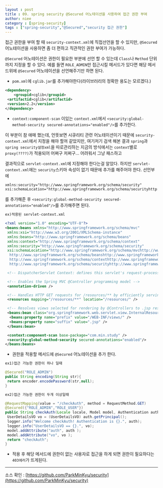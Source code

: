 ```yaml
---
layout : post
title : 09. spring security @Secured 어노테이션을 사용하여 접근 권한 부여
author: niee
category : [spring-security]
tags : ["spring-security","@Secured","security 접근 권한"]
---
```


접근 권한을 부여 할 때 ```security-context.xml```에 직접선언을 할 수 있지만, ```@Secured```어노테이션을 사용하면 좀 더 편하고 직관적인 권한 부여가 가능하다.

```@Secured``` 어노테이션은 권한이 필요한 부분에 선언 할 수 있는데 ```Class```나 ```Method``` 단위까지 지정을 할 수 있다. 예를 들면 ```ROLE_ADMIN```만 접근시킬 메서드가 있다면 해당 메서드위에 ```@Secured``` 어노테이션을 선언해주기만 하면 된다.

- ```pom.xml```에 ```cglib.jar```를 추가해야한다(라이브러리의 정확한 용도는 모르겠다.)​

```xml
<dependency>
    <groupid>cglib</groupid>
 <artifactid>cglib</artifactid>
 <version>2.2</version>
</dependency>
```

- ```context:component-scan``` 이있는 ```context.xml```에서 ```<security:global-method-security secured-annotations="enabled"/>```를 추가한다.

이 부분이 참 애매 했는데, 언뜻보면 시큐리티 관련 어노테이션이기 때문에 ```security-context.xml```에서 지정을 해야 할꺼 같았지만, 여기저기 검색 해본 결과 ```spring```과 ```spring security설정xml```을 따로관리하는 지금의 방식에서는 ```context```별로 ```proxy(????)```​가 적용되어 어쩌구 저쩌구... 어려워서 그냥 패스하고

결과적으로 ```servlet-context.xml```에 지정해야 한다는걸 알았다.
하지만 ```servlet-context.xml```에는 ```security```스키마 속성이 없기 때문에 추가를 해주어야 한다. 선언부에

```xml
xmlns:security="http://www.springframework.org/schema/security"
xsi:schemaLocation="http://www.springframework.org/schema/securityhttp://www.springframework.org/schema/security/spring-security-3.1.xsd"
```

를 추가해준 후 ```<security:global-method-security secured-annotations="enabled"/>```를 추가해주면 된다.

```xml
ex)적용된 servlet-context.xml

<?xml version="1.0" encoding="UTF-8"?>
<beans:beans xmlns="http://www.springframework.org/schema/mvc"
 xmlns:xsi="http://www.w3.org/2001/XMLSchema-instance"
 xmlns:beans="http://www.springframework.org/schema/beans"
 xmlns:context="http://www.springframework.org/schema/context"
 xmlns:security="http://www.springframework.org/schema/security"
 xsi:schemaLocation="http://www.springframework.org/schema/mvchttp://www.springframework.org/schema/mvc/spring-mvc.xsd
  http://www.springframework.org/schema/beanshttp://www.springframework.org/schema/beans/spring-beans.xsd
  http://www.springframework.org/schema/contexthttp://www.springframework.org/schema/context/spring-context.xsd
  http://www.springframework.org/schema/securityhttp://www.springframework.org/schema/security/spring-security-3.1.xsd">

 <!-- DispatcherServlet Context: defines this servlet's request-processing infrastructure -->

 <!-- Enables the Spring MVC @Controller programming model -->
 <annotation-driven />

 <!-- Handles HTTP GET requests for /resources/** by efficiently serving up static resources in the ${webappRoot}/resources directory -->
 <resources mapping="/resources/**" location="/resources/" />

 <!-- Resolves views selected for rendering by @Controllers to .jsp resources in the /WEB-INF/views directory -->
 <beans:bean class="org.springframework.web.servlet.view.InternalResourceViewResolver">
  <beans:property name="prefix" value="/WEB-INF/views/" />
  <beans:property name="suffix" value=".jsp" />
 </beans:bean>

 <context:component-scan base-package="com.min.study" />
 <security:global-method-security secured-annotations="enabled"/>
</beans:beans>
```

- 권한을 적용할 메서드에 ```@Secured``` 어노테이션을 추가 한다.

```java
ex1)접근 가능한 권한이 하나 일때

@Secured("ROLE_ADMIN")
public String encoding(String str){
 return encoder.encodePassword(str,null);
}

ex2)접근 가능한 권한이 두개 이상일때

@RequestMapping(value = "/checkAuth", method = RequestMethod.GET)
@Secured({"ROLE_ADMIN","ROLE_USER"})
public String checkAuth(Locale locale, Model model, Authentication auth) {
 UserDetailsVO vo = (UserDetailsVO) auth.getPrincipal();
 logger.info("Welcome checkAuth! Authentication is {}.", auth);
 logger.info("UserDetailsVO == {}.", vo);
 model.addAttribute("auth", auth );
 model.addAttribute("vo", vo );
 return "checkAuth";
}
```

- 적용 후 해당 메서드에 권한이 없는 사용자로 접근을 하게 되면 권한이 필요하다는 ```403에러```가 뜨게된다.

-------------------------------------------------
소스 확인 : [https://github.com/ParkMinKyu/security](https://github.com/ParkMinKyu/security)
